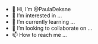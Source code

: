 - 👋 Hi, I’m @PaulaDeksne
- 👀 I’m interested in ...
- 🌱 I’m currently learning ...
- 💞️ I’m looking to collaborate on ...
- 📫 How to reach me ...

<!---
PaulaDeksne/PaulaDeksne is a ✨ special ✨ repository because its `README.md` (this file) appears on your GitHub profile.
You can click the Preview link to take a look at your changes.
--->
